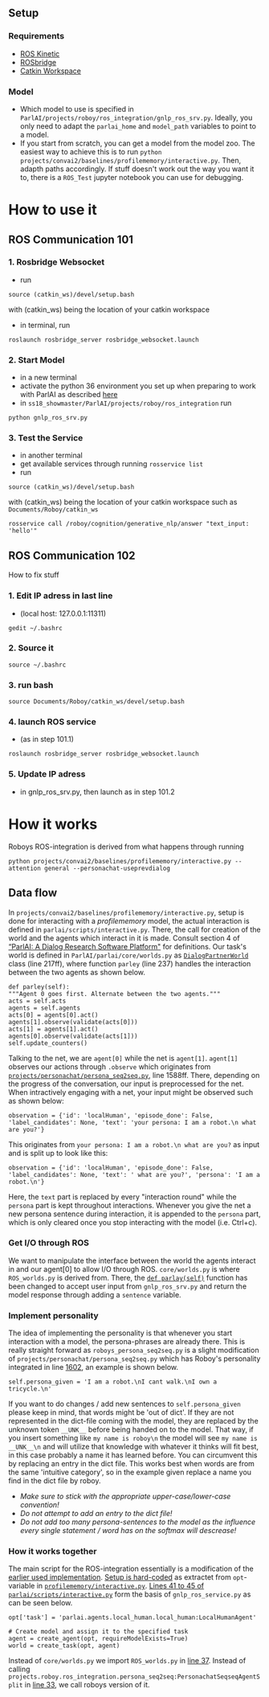 ## Setup
### Requirements
- [ROS Kinetic](http://wiki.ros.org/kinetic)
- [ROSbridge](http://wiki.ros.org/rosbridge_suite)
- [Catkin Workspace](https://github.com/Roboy)

### Model
- Which model to use is specified in `ParlAI/projects/roboy/ros_integration/gnlp_ros_srv.py`. Ideally, you only need to adapt the `parlai_home` and `model_path` variables to point to a model. 
- If you start from scratch, you can get a model from the model zoo. The easiest way to achieve this is to run `python projects/convai2/baselines/profilememory/interactive.py`. Then, adapth paths accordingly. If stuff doesn't work out the way you want it to, there is a `ROS_Test` jupyter notebook you can use for debugging. 

# How to use it

## ROS Communication 101

### 1. Rosbridge Websocket
- run 
```
source (catkin_ws)/devel/setup.bash
```
with (catkin_ws) being the location of your catkin workspace

- in terminal, run 
```
roslaunch rosbridge_server rosbridge_websocket.launch
```

### 2. Start Model
- in a new terminal
- activate the python 36 environment you set up when preparing to work with ParlAI as described [here](https://github.com/Roboy/ParlAI/)
- in `ss18_showmaster/ParlAI/projects/roboy/ros_integration` run 
```
python gnlp_ros_srv.py
```

### 3. Test the Service
- in another terminal
- get available services through running `rosservice list`
- run 
```
source (catkin_ws)/devel/setup.bash
```
with (catkin_ws) being the location of your catkin workspace such as `Documents/Roboy/catkin_ws`
```
rosservice call /roboy/cognition/generative_nlp/answer "text_input: 'hello'"
```

## ROS Communication 102
How to fix stuff

### 1. Edit IP adress in last line 
- (local host: 127.0.0.1:11311)
```
gedit ~/.bashrc
```
### 2. Source it 
```
source ~/.bashrc
```
### 3. run bash
```
source Documents/Roboy/catkin_ws/devel/setup.bash
```
### 4. launch ROS service 
- (as in step 101.1)
```
roslaunch rosbridge_server rosbridge_websocket.launch
```
### 5. Update IP adress 
- in gnlp_ros_srv.py, then launch as in step 101.2

# How it works

Roboys ROS-integration is derived from what happens through running 
```
python projects/convai2/baselines/profilememory/interactive.py --attention general --personachat-useprevdialog
```

## Data flow
In `projects/convai2/baselines/profilememory/interactive.py`, setup is done for interacting with a _profilememory_ model, the actual interaction is defined in `parlai/scripts/interactive.py`.  There, the call for creation of the world and the agents which interact in it is made. Consult section 4 of [“ParlAI: A Dialog Research Software Platform"](https://arxiv.org/abs/1705.06476) for definitions. Our task's world is defined in `ParlAI/parlai/core/worlds.py` as [`DialogPartnerWorld`](https://github.com/Roboy/ParlAI/blob/5baff6372e44a53fea4ce7b437b4f175d8f9b846/parlai/core/worlds.py#L217-L298) class (line 217ff), where function `parley` (line 237) handles the interaction between the two agents as shown below. 
```
def parley(self):
"""Agent 0 goes first. Alternate between the two agents."""
acts = self.acts
agents = self.agents
acts[0] = agents[0].act()
agents[1].observe(validate(acts[0]))
acts[1] = agents[1].act()
agents[0].observe(validate(acts[1]))
self.update_counters()
```
Talking to the net, we are `agent[0]` while the net is `agent[1]`. `agent[1]` observes our actions through `.observe` which originates from [`projects/personachat/persona_seq2seq.py`](https://github.com/Roboy/ParlAI/blob/5baff6372e44a53fea4ce7b437b4f175d8f9b846/projects/personachat/persona_seq2seq.py#L1588-L1624), line 1588ff. There, depending on the progress of the conversation, our input is preprocessed for the net. When intractively engaging with a net, your input might be observed such as shown below: 
```
observation = {'id': 'localHuman', 'episode_done': False, 'label_candidates': None, 'text': 'your persona: I am a robot.\n what are you?'}
```
This originates from  `your persona: I am a robot.\n what are you?` as input and is split up to look like this:
```
observation = {'id': 'localHuman', 'episode_done': False, 'label_candidates': None, 'text': ' what are you?', 'persona': 'I am a robot.\n'}
```
Here, the  `text` part is replaced by every "interaction round" while the `persona` part is kept throughout interactions. Whenever you give the net a new persona sentence during interaction, it is appended to the `persona` part, which is only cleared once you stop interacting with the model (i.e. Ctrl+c). 

### Get I/O through ROS
We want to manipulate the interface between the world the agents interact in and our agent[0] to allow I/O through ROS. `core/worlds.py` is where `ROS_worlds.py` is derived from. There, the [`def parlay(self)`](https://github.com/Roboy/ParlAI/blob/56b0d6ad5962cec0465d37a74e6211b12c60463e/parlai/core/worlds.py#L237-L245) function has been changed to accept user input from `gnlp_ros_srv.py` and return the model response through adding a `sentence` variable. 

### Implement personality
The idea of implementing the personality is that whenever you start interaction with a model, the persona-phrases are already there. This is really straight forward as `roboys_persona_seq2seq.py` is a slight modification of  `projects/personachat/persona_seq2seq.py` which has Roboy's personality integrated in line [1602](https://github.com/Roboy/ParlAI/blob/b9844eaf83b5cb5c0fcb0d00c7fd68dcf28ea7cd/projects/roboy/ros_integration/roboys_persona_seq2seq.py#L1602), an example is shown below. 
```
self.persona_given = 'I am a robot.\nI cant walk.\nI own a tricycle.\n'
```
If you want to do changes / add new sentences to `self.persona_given` please keep in mind, that words might be 'out of dict'. If they are not represented in the dict-file coming with the model, they are replaced by the unknown token `__UNK__` before being handed on to the model. That way, if you insert something like `my name is roboy\n` the model will see `my name is __UNK__\n` and will utilize that knowledge with whatever it thinks will fit best, in this case probably a name it has learned before. You can circumvent this by replacing an entry in the dict file. This works best when words are from the same 'intuitive category', so in the example given replace a name you find in the dict file by roboy.
- *Make sure to stick with the appropriate upper-case/lower-case convention!*
- *Do not attempt to add an entry to the dict file!* 
- *Do not add too many persona-sentences to the model as the influence every single statement / word has on the softmax will descrease!*

### How it works together
The main script for the ROS-integration essentially is a modification of the [earlier used implementation](https://github.com/Roboy/DeepQA/blob/master/gnlp_ros_srv.py). [Setup is hard-coded](https://github.com/Roboy/ParlAI/blob/fc5fe7540dedf993765522a9fa88ca0bec7037d1/projects/roboy/ros_integration/gnlp_ros_srv.py#L39-L57) as extractet from `opt`-variable in [`profilememory/interactive.py`](https://github.com/Roboy/ParlAI/blob/roboy_devel/projects/convai2/baselines/profilememory/interactive.py). 
[Lines 41 to 45 of `parlai/scripts/interactive.py`](https://github.com/Roboy/ParlAI/blob/fc5fe7540dedf993765522a9fa88ca0bec7037d1/parlai/scripts/interactive.py#L41-L45) form the basis of `gnlp_ros_service.py` as can be seen below. 
```
opt['task'] = 'parlai.agents.local_human.local_human:LocalHumanAgent'

# Create model and assign it to the specified task
agent = create_agent(opt, requireModelExists=True)
world = create_task(opt, agent)
```

Instead of `core/worlds.py` we import `ROS_worlds.py` in [line 37](https://github.com/Roboy/ParlAI/blob/fc5fe7540dedf993765522a9fa88ca0bec7037d1/projects/roboy/ros_integration/gnlp_ros_srv.py#L37). 
Instead of calling `projects.roboy.ros_integration.persona_seq2seq:PersonachatSeqseqAgentSplit` in [line 33](https://github.com/Roboy/ParlAI/blob/fc5fe7540dedf993765522a9fa88ca0bec7037d1/projects/roboy/ros_integration/gnlp_ros_srv.py#L33), we call roboys version of it.  





